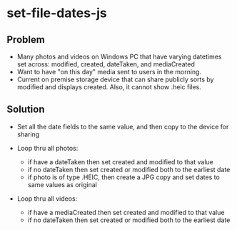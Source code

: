 # set-file-dates-js

## Problem

- Many photos and videos on Windows PC that have varying datetimes set across: modified, created, dateTaken, and mediaCreated
- Want to have "on this day" media sent to users in the morning.
- Current on premise storage device that can share publicly sorts by modified and displays created. Also, it cannot show .heic files.

## Solution

- Set all the date fields to the same value, and then copy to the device for sharing
- Loop thru all photos:

  - if have a dateTaken then set created and modified to that value
  - if no dateTaken then set created or modified both to the earliest date
  - if photo is of type .HEIC, then create a JPG copy and set dates to same values as original

- Loop thru all videos:
  - if have a mediaCreated then set created and modified to that value
  - if no dateTaken then set created or modified both to the earliest date
